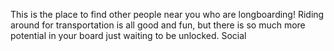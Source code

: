 This is the place to find other people near you who are longboarding! Riding around for transportation is all good and fun, but there is so much more potential in your board just waiting to be unlocked. Social 